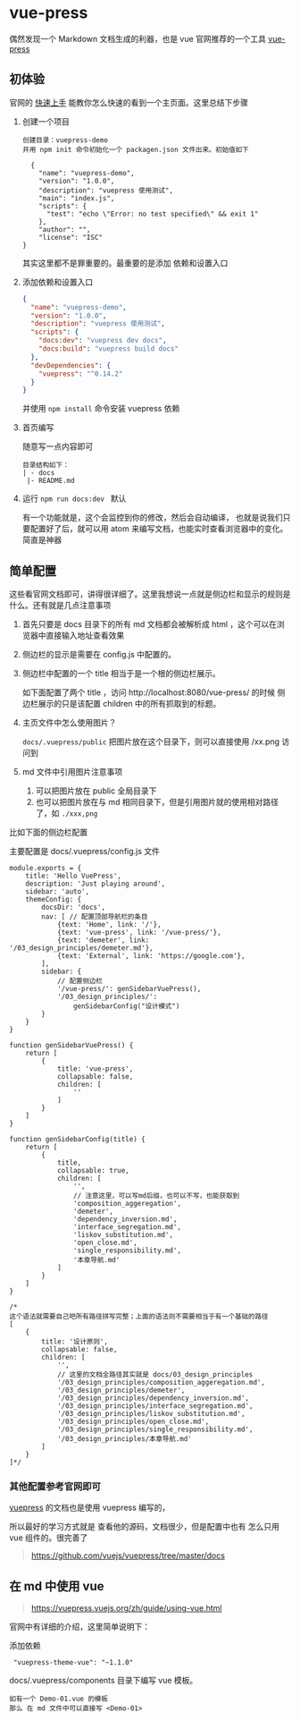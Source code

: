 # vue-press

偶然发现一个 Markdown 文档生成的利器，也是 vue 官网推荐的一个工具 [vue-press](https://vuepress.vuejs.org/zh/guide/)

## 初体验

官网的 [快速上手](https://vuepress.vuejs.org/zh/guide/getting-started.html#%E5%85%A8%E5%B1%80%E5%AE%89%E8%A3%85)
能教你怎么快速的看到一个主页面。这里总结下步骤

1. 创建一个项目

    ```
    创建目录：vuepress-demo
    并用 npm init 命令初始化一个 packagen.json 文件出来。初始值如下

      {
        "name": "vuepress-demo",
        "version": "1.0.0",
        "description": "vuepress 使用测试",
        "main": "index.js",
        "scripts": {
          "test": "echo \"Error: no test specified\" && exit 1"
        },
        "author": "",
        "license": "ISC"
    }
    ```
   其实这里都不是罪重要的。最重要的是添加 依赖和设置入口
  
2. 添加依赖和设置入口

    ```json
    {
      "name": "vuepress-demo",
      "version": "1.0.0",
      "description": "vuepress 使用测试",
      "scripts": {
        "docs:dev": "vuepress dev docs",
        "docs:build": "vuepress build docs"
      },
      "devDependencies": {
        "vuepress": "^0.14.2"
      }
    }

    ```
    并使用 `npm install` 命令安装 vuepress 依赖

3. 首页编写

    随意写一点内容即可
    ```
    目录结构如下：
    | - docs
     |- README.md
    ```
5. 运行 `npm run docs:dev ` 默认

   有一个功能就是，这个会监控到你的修改，然后会自动编译，
   也就是说我们只要配置好了后，就可以用 atom 来编写文档，也能实时查看浏览器中的变化。简直是神器

## 简单配置

这些看官网文档即可，讲得很详细了。这里我想说一点就是侧边栏和显示的规则是什么。还有就是几点注意事项

1. 首先只要是 docs 目录下的所有 md 文档都会被解析成 html ，这个可以在浏览器中直接输入地址查看效果
2. 侧边栏的显示是需要在 config.js 中配置的。
3. 侧边栏中配置的一个 title 相当于是一个根的侧边栏展示。

   如下面配置了两个 title ，访问 http://localhost:8080/vue-press/ 的时候
   侧边栏展示的只是该配置 children 中的所有抓取到的标题。

4. 主页文件中怎么使用图片？

   `docs/.vuepress/public` 把图片放在这个目录下，则可以直接使用 /xx.png 访问到
5. md 文件中引用图片注意事项

   1. 可以把图片放在 public 全局目录下
   2. 也可以把图片放在与 md 相同目录下，但是引用图片就的使用相对路径了，如 `./xxx,png`

比如下面的侧边栏配置

主要配置是 docs/.vuepress/config.js 文件

```
module.exports = {
    title: 'Hello VuePress',
    description: 'Just playing around',
    sidebar: 'auto',
    themeConfig: {
        docsDir: 'docs',
        nav: [ // 配置顶部导航栏的条目
            {text: 'Home', link: '/'},
            {text: 'vue-press', link: '/vue-press/'},
            {text: 'demeter', link: '/03_design_principles/demeter.md'},
            {text: 'External', link: 'https://google.com'},
        ],
        sidebar: {
            // 配置侧边栏
            '/vue-press/': genSidebarVuePress(),
            '/03_design_principles/':
                genSidebarConfig("设计模式")
        }
    }
}

function genSidebarVuePress() {
    return [
        {
            title: 'vue-press',
            collapsable: false,
            children: [
                ''
            ]
        }
    ]
}

function genSidebarConfig(title) {
    return [
        {
            title,
            collapsable: true,
            children: [
                '',
                // 注意这里，可以写md后缀，也可以不写，也能获取到
                'composition_aggeregation',
                'demeter',
                'dependency_inversion.md',
                'interface_segregation.md',
                'liskov_substitution.md',
                'open_close.md',
                'single_responsibility.md',
                '本章导航.md'
            ]
        }
    ]
}

/*
这个语法就需要自己吧所有路径拼写完整；上面的语法则不需要相当于有一个基础的路径
[
    {
        title: '设计原则',
        collapsable: false,
        children: [
            '',
            // 这里的文档全路径其实就是 docs/03_design_principles
            '/03_design_principles/composition_aggeregation.md',
            '/03_design_principles/demeter',
            '/03_design_principles/dependency_inversion.md',
            '/03_design_principles/interface_segregation.md',
            '/03_design_principles/liskov_substitution.md',
            '/03_design_principles/open_close.md',
            '/03_design_principles/single_responsibility.md',
            '/03_design_principles/本章导航.md'
        ]
    }
]*/

```

### 其他配置参考官网即可
[vuepress](https://vuepress.vuejs.org/zh/guide/) 的文档也是使用 vuepress 编写的，

所以最好的学习方式就是 查看他的源码，文档很少，但是配置中也有 怎么只用 vue 组件的。很完善了

> https://github.com/vuejs/vuepress/tree/master/docs

## 在 md 中使用 vue

> https://vuepress.vuejs.org/zh/guide/using-vue.html

官网中有详细的介绍，这里简单说明下：

添加依赖
```
 "vuepress-theme-vue": "~1.1.0"
```
docs/.vuepress/components 目录下编写 vue 模板。

```
如有一个 Demo-01.vue 的模板
那么 在 md 文件中可以直接写 <Demo-01>
```